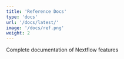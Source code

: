 ```yaml
---
title: 'Reference Docs'
type: 'docs'
url: '/docs/latest/'
image: '/docs/ref.png'
weight: 2
---
```


Complete documentation of Nextflow features